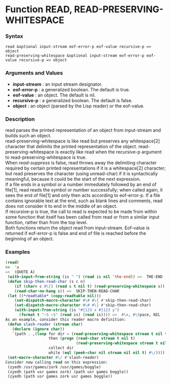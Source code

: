 <!-- Generated on 05/10/2020 by https://github.com/anto2oo/clhs-evolved -->

# Function READ, READ-PRESERVING-WHITESPACE

### Syntax
`read &optional input-stream eof-error-p eof-value recursive-p => object`  
`read-preserving-whitespace &optional input-stream eof-error-p eof-value recursive-p => object`  


### Arguments and Values
- **input-stream** : an input stream designator.   
- **eof-error-p** : a generalized boolean. The default is true.   
- **eof-value** : an object.  The default is nil.   
- **recursive-p** : a generalized boolean. The default is false.   
- **object** : an object (parsed by the Lisp reader) or the eof-value.   


### Description
read parses the printed representation of an object from input-stream and builds such an object.  
read-preserving-whitespace is like read but preserves any whitespace[2] character that delimits the printed representation of the object. read-preserving-whitespace is exactly like read when the recursive-p argument to read-preserving-whitespace is true.  
When *read-suppress* is false, read throws away the delimiting character required by certain printed representations if it is a whitespace[2] character; but read preserves the character (using unread-char) if it is syntactically meaningful, because it could be the start of the next expression.  
If a file ends in a symbol or a number immediately followed by an end of file[1], read reads the symbol or number successfully; when called again, it sees the end of file[1] and only then acts according to eof-error-p. If a file contains ignorable text at the end, such as blank lines and comments, read does not consider it to end in the middle of an object.  
If recursive-p is true, the call to read is expected to be made from within some function that itself has been called from read or from a similar input function, rather than from the top level.  
 Both functions return the object read from input-stream. Eof-value is returned if eof-error-p is false and end of file is reached before the beginning of an object.



### Examples
```lisp 
(read)
>>  'a
=>  (QUOTE A)
 (with-input-from-string (is " ") (read is nil 'the-end)) =>  THE-END
 (defun skip-then-read-char (s c n)
    (if (char= c #\{) (read s t nil t) (read-preserving-whitespace s))
    (read-char-no-hang s)) =>  SKIP-THEN-READ-CHAR
 (let ((*readtable* (copy-readtable nil)))
    (set-dispatch-macro-character #\# #\{ #'skip-then-read-char)
    (set-dispatch-macro-character #\# #\} #'skip-then-read-char)
    (with-input-from-string (is "#{123 x #}123 y")
      (format t "~S ~S" (read is) (read is)))) =>  #\x, #\Space, NIL
As an example, consider this reader macro definition:
 (defun slash-reader (stream char)
   (declare (ignore char))
   `(path . ,(loop for dir = (read-preserving-whitespace stream t nil t)
                   then (progn (read-char stream t nil t)
                               (read-preserving-whitespace stream t nil t))
                   collect dir
                   while (eql (peek-char nil stream nil nil t) #\/))))
 (set-macro-character #\/ #'slash-reader)
Consider now calling read on this expression:
 (zyedh /usr/games/zork /usr/games/boggle)
 (zyedh (path usr games zork) (path usr games boggle))
 (zyedh (path usr games zork usr games boggle))
```
